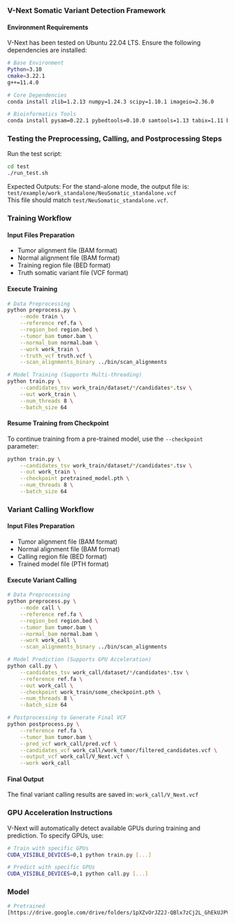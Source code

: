 ### V-Next Somatic Variant Detection Framework

#### Environment Requirements
V-Next has been tested on Ubuntu 22.04 LTS. Ensure the following dependencies are installed:
```bash
# Base Environment
Python=3.10
cmake=3.22.1
g++=11.4.0

# Core Dependencies
conda install zlib=1.2.13 numpy=1.24.3 scipy=1.10.1 imageio=2.36.0

# Bioinformatics Tools
conda install pysam=0.22.1 pybedtools=0.10.0 samtools=1.13 tabix=1.11 bedtools=2.30.0 biopython=1.78 -c bioconda
```

### Testing the Preprocessing, Calling, and Postprocessing Steps
Run the test script:
```bash
cd test
./run_test.sh
```

Expected Outputs:
For the stand-alone mode, the output file is:  
`test/example/work_standalone/NeuSomatic_standalone.vcf`  
This file should match `test/NeuSomatic_standalone.vcf`.


### Training Workflow
#### Input Files Preparation
- Tumor alignment file (BAM format)
- Normal alignment file (BAM format)
- Training region file (BED format)
- Truth somatic variant file (VCF format)

#### Execute Training
```bash
# Data Preprocessing
python preprocess.py \
    --mode train \
    --reference ref.fa \
    --region_bed region.bed \
    --tumor_bam tumor.bam \
    --normal_bam normal.bam \
    --work work_train \
    --truth_vcf truth.vcf \
    --scan_alignments_binary ../bin/scan_alignments

# Model Training (Supports Multi-threading)
python train.py \
    --candidates_tsv work_train/dataset/*/candidates*.tsv \
    --out work_train \
    --num_threads 8 \
    --batch_size 64
```

#### Resume Training from Checkpoint
To continue training from a pre-trained model, use the `--checkpoint` parameter:
```bash
python train.py \
    --candidates_tsv work_train/dataset/*/candidates*.tsv \
    --out work_train \
    --checkpoint pretrained_model.pth \
    --num_threads 8 \
    --batch_size 64
```


### Variant Calling Workflow
#### Input Files Preparation
- Tumor alignment file (BAM format)
- Normal alignment file (BAM format)
- Calling region file (BED format)
- Trained model file (PTH format)

#### Execute Variant Calling
```bash
# Data Preprocessing
python preprocess.py \
    --mode call \
    --reference ref.fa \
    --region_bed region.bed \
    --tumor_bam tumor.bam \
    --normal_bam normal.bam \
    --work work_call \
    --scan_alignments_binary ../bin/scan_alignments

# Model Prediction (Supports GPU Acceleration)
python call.py \
    --candidates_tsv work_call/dataset/*/candidates*.tsv \
    --reference ref.fa \
    --out work_call \
    --checkpoint work_train/some_checkpoint.pth \
    --num_threads 8 \
    --batch_size 64

# Postprocessing to Generate Final VCF
python postprocess.py \
    --reference ref.fa \
    --tumor_bam tumor.bam \
    --pred_vcf work_call/pred.vcf \
    --candidates_vcf work_call/work_tumor/filtered_candidates.vcf \
    --output_vcf work_call/V_Next.vcf \
    --work work_call
```

#### Final Output
The final variant calling results are saved in: `work_call/V_Next.vcf`


### GPU Acceleration Instructions
V-Next will automatically detect available GPUs during training and prediction. To specify GPUs, use:
```bash
# Train with specific GPUs
CUDA_VISIBLE_DEVICES=0,1 python train.py [...]

# Predict with specific GPUs
CUDA_VISIBLE_DEVICES=0,1 python call.py [...]
```
### Model
```bash
# Pretrained
[https://drive.google.com/drive/folders/1pXZvOrJZ2J-QBlx7zCj2L_GhEkUJPVgb?usp=drive_link](https://drive.google.com/drive/folders/1pXZvOrJZ2J-QBlx7zCj2L_GhEkUJPVgb?usp=drive_link)
